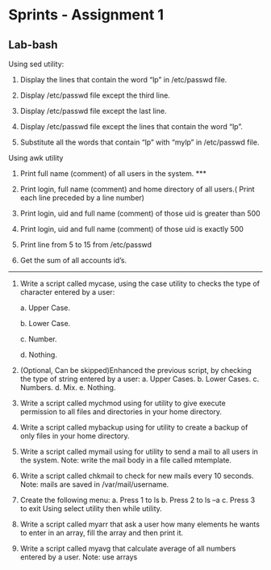 # Sprints - Assignment 1
## Lab-bash

Using sed utility:


1. Display the lines that contain the word “lp” in /etc/passwd file.

2. Display /etc/passwd file except the third line.

3. Display /etc/passwd file except the last line.

4. Display /etc/passwd file except the lines that contain the word “lp”.

5. Substitute all the words that contain “lp” with “mylp” in /etc/passwd file.



Using awk utility

1. Print full name (comment) of all users in the system.  ***

2. Print login, full name (comment) and home directory of all users.( Print each line preceded by a line number)

3. Print login, uid and full name (comment) of those uid is greater than 500

4. Print login, uid and full name (comment) of those uid is exactly 500

5. Print line from 5 to 15 from /etc/passwd

6. Get the sum of all accounts id’s.

---------------------------------------

1. Write a script called mycase, using the case utility to checks the type of character entered by a user:

	a. Upper Case.

	b. Lower Case.

	c. Number.

	d. Nothing.

2. (Optional, Can be skipped)Enhanced the previous script, by checking the type of string entered by a user:
	a. Upper Cases.
	b. Lower Cases.
	c. Numbers.
	d. Mix.
	e. Nothing.

3. Write a script called mychmod using for utility to give execute permission to all files and directories in your home directory.

4. Write a script called mybackup using for utility to create a backup of only files in your home directory.

5. Write a script called mymail using for utility to send a mail to all users in the system. Note: write the mail body in a file called mtemplate.

6. Write a script called chkmail to check for new mails every 10 seconds. Note: mails are saved in /var/mail/username.

7. Create the following menu:
	a. Press 1 to ls
	b. Press 2 to ls –a
	c. Press 3 to exit
Using select utility then while utility.

8. Write a script called myarr that ask a user how many elements he wants to enter in an array, fill the array and then print it.

9. Write a script called myavg that calculate average of all numbers entered by a user. Note: use arrays

